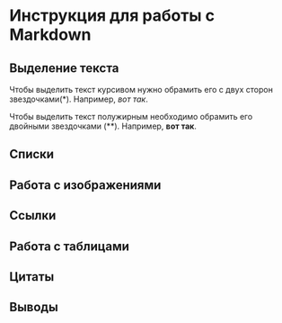 # Инструкция для работы с Markdown

## Выделение текста

Чтобы выделить текст курсивом нужно обрамить его с двух сторон звездочками(*). Например, *вот так*.

Чтобы выделить текст полужирным необходимо обрамить его двойными звездочками (**). Например, **вот так**.

## Списки

## Работа с изображениями

## Ссылки

## Работа с таблицами

## Цитаты

## Выводы


